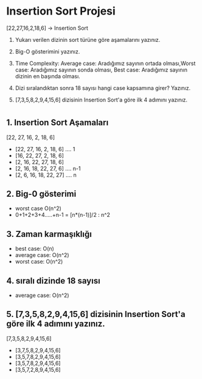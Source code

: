 # Insertion Sort Projesi
 
[22,27,16,2,18,6] -> Insertion Sort

1. Yukarı verilen dizinin sort türüne göre aşamalarını yazınız.

2. Big-O gösterimini yazınız.

3. Time Complexity: Average case: Aradığımız sayının ortada olması,Worst case: Aradığımız sayının sonda olması, Best case: Aradığımız sayının dizinin en başında olması.
4. Dizi sıralandıktan sonra 18 sayısı hangi case kapsamına girer? Yazınız.


5. [7,3,5,8,2,9,4,15,6] dizisinin Insertion Sort'a göre ilk 4 adımını yazınız.
#


## 1. Insertion Sort Aşamaları
 [22, 27, 16, 2, 18, 6]

- [22, 27, 16, 2, 18, 6] .... 1
- [16, 22, 27, 2, 18, 6]
- [2, 16, 22, 27, 18, 6]
- [2, 16, 18, 22, 27, 6] .... n-1
- [2, 6, 16, 18, 22, 27] .... n

## 2. Big-0 gösterimi 
- worst case  O(n^2)
- 0+1+2+3+4…..+n-1 = [n*(n-1)]/2   :  n^2

## 3. Zaman karmaşıklığı
- best case: O(n)
- average case: O(n^2)
- worst case: O(n^2)
## 4. sıralı dizinde 18 sayısı
- average case: O(n^2)

## 5. [7,3,5,8,2,9,4,15,6] dizisinin Insertion Sort'a göre ilk 4 adımını yazınız.
[7,3,5,8,2,9,4,15,6]

- [3,7,5,8,2,9,4,15,6]
- [3,5,7,8,2,9,4,15,6]
- [3,5,7,8,2,9,4,15,6]
- [3,5,7,2,8,9,4,15,6]
